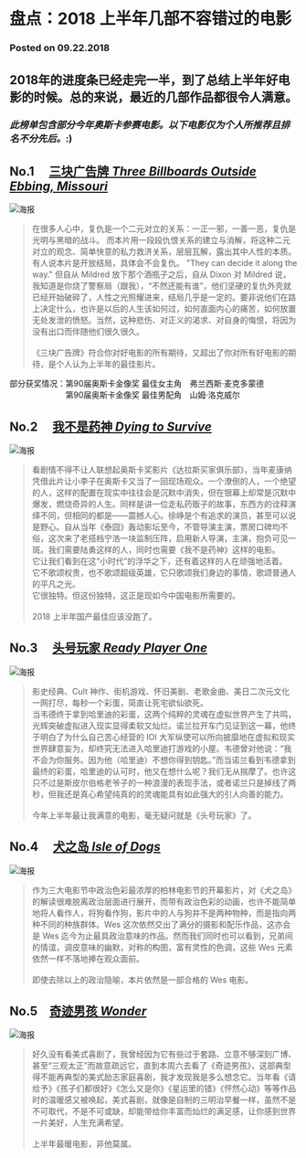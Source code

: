 # **盘点：2018 上半年几部不容错过的电影**
### Posted on 09.22.2018
## 2018年的进度条已经走完一半，到了总结上半年好电影的时候。总的来说，最近的几部作品都很令人满意。
### *此榜单包含部分今年奥斯卡参赛电影。以下电影仅为个人所推荐且排名不分先后。*:)

## No.1 　[三块广告牌 *Three Billboards Outside Ebbing, Missouri*](https://movie.douban.com/subject/26611804/)

![海报](https://img3.doubanio.com/view/photo/l/public/p2502943384.webp "三块广告牌")
>在很多人心中，复仇是一个二元对立的关系：一正一邪，一善一恶，复仇是光明与黑暗的战斗。  而本片用一段段仇恨关系的建立与消解，将这种二元对立的观念、简单快意的私力救济关系，层层瓦解，露出其中人性的本质。  
有人说本片是开放结局，具体会不会复仇。 "They can decide it along the way." 但自从 Mildred 放下那个酒瓶子之后，自从 Dixon 对 Mildred 说，我知道是你烧了警察局（跟我），“不然还能有谁”，他们坚硬的复仇外壳就已经开始破碎了，人性之光照耀进来，结局几乎是一定的。要非说他们在路上决定什么，也许是以后的人生该如何过，如何直面内心的痛苦，如何放置无处发泄的愤怒。当然，这种悲伤、对正义的渴求、对自身的悔恨，将因为没有出口而伴随他们很久很久。      
<br/>《三块广告牌》符合你对好电影的所有期待，又超出了你对所有好电影的期待，是个人认为上半年的最佳影片。                     

部分获奖情况：第90届奥斯卡金像奖 最佳女主角　弗兰西斯·麦克多蒙德  
　　　　　　　第90届奥斯卡金像奖 最佳男配角　山姆·洛克威尔　　


## No.2 　[我不是药神 *Dying to Survive*](https://movie.douban.com/subject/26752088/)

![海报](https://img3.doubanio.com/view/photo/l/public/p2519070834.webp "我不是药神") 
>看剧情不得不让人联想起奥斯卡奖影片《达拉斯买家俱乐部》，当年麦康纳凭借此片让小李子在奥斯卡又当了一回现场观众。一个潦倒的人，一个绝望的人，这样的配置在现实中往往会是沉默中消失，但在银幕上却常是沉默中爆发，燃烧奇异的人生。同样是讲一位走私药贩子的故事，东西方的诠释演绎不同，但相同的都是——震撼人心。徐峥是个有追求的演员，甚至可以说是野心。自从当年《泰囧》轰动影坛至今，不管导演主演，票房口碑均不俗，这次来了老搭档宁浩一块监制压阵，启用新人导演，主演，抱负可见一斑。我们需要陆勇这样的人，同时也需要《我不是药神》这样的电影。  
它让我们看到在这“小时代”的浮华之下，还有着这样的人在顽强地活着。
它不歌颂权贵，也不歌颂超级英雄，它只歌颂我们身边的事情，歌颂普通人的平凡之光。  
它很独特。但这份独特，这正是现如今中国电影所需要的。   
<br/>2018 上半年国产最佳应该没跑了。


## No.3 　[头号玩家 *Ready Player One*](https://movie.douban.com/subject/4920389/)

![海报](https://img3.doubanio.com/view/photo/l/public/p2513500074.webp "头号玩家")
>影史经典、Cult 神作、街机游戏、怀旧美剧、老歌金曲、美日二次元文化一网打尽，每秒一个彩蛋，简直让死宅欲仙欲死。  
当韦德终于拿到哈里迪的彩蛋，这两个纯粹的灵魂在虚拟世界产生了共鸣，光辉突破虚拟进入现实显得柔软又灿烂。诺兰拉开车门见证到这一幕，他终于明白了为什么自己苦心经营的 IOI 大军纵使可以所向披靡地在虚拟和现实世界肆意妄为，却终究无法进入哈里迪打游戏的小屋。韦德曾对他说：“我不会为你服务。因为他（哈里迪）不想你得到钥匙。”而当诺兰看到韦德拿到最终的彩蛋，哈里迪的认可时，他又在想什么呢？我们无从揣摩了。也许这只不过是斯皮尔伯格老爷子的一种浪漫的表现手法，或者诺兰只是掉线了两秒，但我还是真心希望纯真的的灵魂能具有如此强大的引人向善的能力。  
<br/>今年上半年最让我满意的电影，毫无疑问就是《头号玩家》了。

## No.4 　[犬之岛 *Isle of Dogs*](https://movie.douban.com/subject/26640371/)

![海报](https://img3.doubanio.com/view/photo/l/public/p2518856022.webp "犬之岛")
>作为三大电影节中政治色彩最浓厚的柏林电影节的开幕影片，对《犬之岛》的解读很难脱离政治层面进行展开，而带有政治色彩的动画，也许不能简单地将人看作人，将狗看作狗，影片中的人与狗并不是两种物种，而是指向两种不同的种族群体。Wes 这次依然交出了满分的摄影和配乐作品，这亦会是 Wes 迄今为止最具政治意味的作品。然而我们同时也可以看到，兄弟间的情谊，调皮意味的幽默，对称的构图，富有灵性的色调，这些 Wes 元素依然一样不落地捧在观众面前。  
<br/>即使去除以上的政治隐喻，本片依然是一部合格的 Wes 电影。

## No.5　[奇迹男孩  *Wonder*](https://movie.douban.com/subject/26787574/)

![海报](https://img1.doubanio.com/view/photo/l/public/p2507709428.webp)
>好久没有看美式喜剧了，我曾经因为它有些过于套路、立意不够深刻广博、甚至“三观太正”而故意疏远它，直到本周六去看了《奇迹男孩》，这部典型得不能再典型的美式励志家庭喜剧，我才发现我是多么想念它。当年看《请给予》《孩子们都很好》《怎么又是你》《星运里的错》《怦然心动》等等作品时的温暖感又被唤起，美式喜剧，就像是自制的三明治早餐一样，虽然不是不可取代，不是不可或缺，却能带给你丰富而灿烂的满足感，让你感到世界一片美好，人生充满希望。  
<br/>上半年最暖电影，非他莫属。